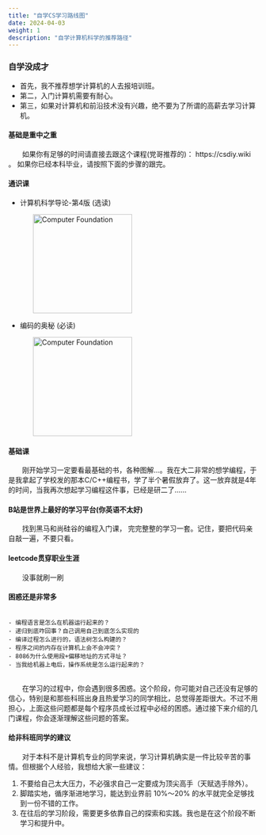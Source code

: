 ```yaml
---
title: "自学CS学习路线图"
date: 2024-04-03
weight: 1
description: "自学计算机科学的推荐路径"
---
```


### 自学没成才
- 首先，我不推荐想学计算机的人去报培训班。
- 第二，入门计算机需要有耐心。
- 第三，如果对计算机和前沿技术没有兴趣，绝不要为了所谓的高薪去学习计算机。

#### 基础是重中之重

<p style="text-indent: 2em;">如果你有足够的时间请直接去跟这个课程(党哥推荐的)： https://csdiy.wiki 。 如果你已经本科毕业，请按照下面的步骤的跟完。</p>

#### 通识课

- 计算机科学导论-第4版 (选读) 

<img src="/book/computer-foundation.png" alt="Computer Foundation" width="200" style="margin-left: 50px;" />

- 编码的奥秘 (必读)

<img src="/book/code.png" alt="Computer Foundation" width="200" style="margin-left: 50px;" />

#### 基础课

<p style="text-indent: 2em;">刚开始学习一定要看最基础的书，各种图解...。我在大二非常的想学编程，于是我拿起了学校发的那本C/C++编程书，学了半个暑假放弃了。这一放弃就是4年的时间，当我再次想起学习编程这件事，已经是研二了......</p>

#### B站是世界上最好的学习平台(你英语不太好)

<p style="text-indent: 2em;">找到黑马和尚硅谷的编程入门课， 完完整整的学习一套。记住，要把代码亲自敲一遍，不要只看。</p>

#### leetcode贯穿职业生涯

<p style="text-indent: 2em;">没事就刷一刷</p>

#### 困惑还是非常多
<pre style="white-space: pre-wrap; word-wrap: break-word;">
<code>
- 编程语言是怎么在机器运行起来的？
- 递归到底咋回事？自己调用自己到底怎么实现的
- 编译过程怎么进行的，语法树怎么构建的？
- 程序之间的内存在计算机上会不会冲突？
- 8086为什么使用段+偏移地址的方式寻址？
- 当我给机器上电后，操作系统是怎么运行起来的？
</code>
</pre>

<p style="text-indent: 2em;">在学习的过程中，你会遇到很多困惑。这个阶段，你可能对自己还没有足够的信心，特别是和那些科班出身且热爱学习的同学相比，总觉得差距很大。不过不用担心，上面这些问题都是每个程序员成长过程中必经的困惑。通过接下来介绍的几门课程，你会逐渐理解这些问题的答案。</p>

#### 给非科班同学的建议

<p style="text-indent: 2em;">对于本科不是计算机专业的同学来说，学习计算机确实是一件比较辛苦的事情。但根据个人经验，我想给大家一些建议：</p>

1. 不要给自己太大压力，不必强求自己一定要成为顶尖高手（天赋选手除外）。
2. 脚踏实地，循序渐进地学习，能达到业界前 10%～20% 的水平就完全足够找到一份不错的工作。
3. 在往后的学习阶段，需要更多依靠自己的探索和实践。我也是在这个阶段不断学习和提升中。

